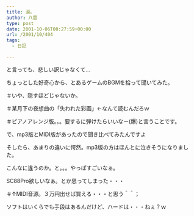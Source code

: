 ```yaml
---
title: 涙。
author: 八雲
type: post
date: 2001-10-06T00:27:59+00:00
url: /2001/10/404
tags:
  - 日記

---
```

と言っても、悲しい訳じゃなくて…
  
ちょっとした好奇心から、とあるゲームのBGMを拾って聞いてみた。
  
＃いや、隠すほどじゃないか。
  
＃某月下の夜想曲の「失われた彩画」←なんて読むんだろｗ
  
＃ピアノアレンジ版。。。要するに弾けたらいいなー(爆)と言うことです。

で、mp3版とMIDI版があったので聞き比べてみたんですよ
  
そしたら、あまりの違いに愕然。mp3版の方はほんとに泣きそうになりました。
  
こんなに違うのか。と。。。やっぱすごいなぁ。
  
SC88Pro欲しいなぁ。とか思ってしまった・・・
  
＃↑MIDI音源。３万円出せば買える・・・と思う＾＾；
  
ソフトはいくらでも手段はあるんだけど、ハードは・・・ねぇ？ｗ

